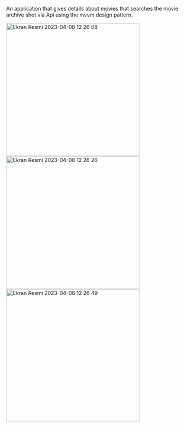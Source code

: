 
An application that gives details about movies that searches the movie archive shot via Api using the mvvm design pattern.





<img width="360" alt="Ekran Resmi 2023-04-08 12 26 08" src="https://user-images.githubusercontent.com/96181594/230714136-f2d72f99-6512-4a40-b109-86c8a4890120.png">
<img width="360" alt="Ekran Resmi 2023-04-08 12 26 26" src="https://user-images.githubusercontent.com/96181594/230714143-c0cf101a-8074-48bc-a548-62b4efbfa9fc.png">
<img width="360" alt="Ekran Resmi 2023-04-08 12 26 49" src="https://user-images.githubusercontent.com/96181594/230714145-a2d8f3da-6cde-4f9e-be87-8bbdafcb6acb.png">

